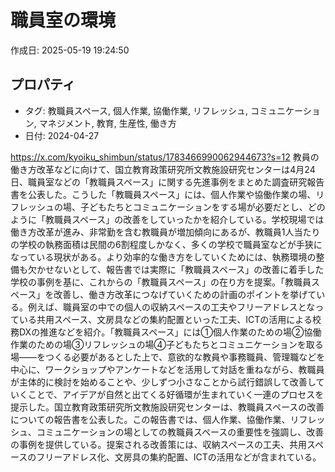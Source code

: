 # 職員室の環境

作成日: 2025-05-19 19:24:50

## プロパティ

- タグ: 教職員スペース, 個人作業, 協働作業, リフレッシュ, コミュニケーション, マネジメント, 教育, 生産性, 働き方
- 日付: 2024-04-27

https://x.com/kyoiku_shimbun/status/1783466990062944673?s=12
教員の働き方改革などに向けて、国立教育政策研究所文教施設研究センターは4月24日、職員室などの「教職員スペース」に関する先進事例をまとめた調査研究報告書を公表した。こうした「教職員スペース」には、個人作業や協働作業の場、リフレッシュの場、子どもたちとコミュニケーションをする場が必要だとし、どのように「教職員スペース」の改善をしていったかを紹介している。学校現場では働き方改革が進み、非常勤を含む教職員が増加傾向にあるが、教職員1人当たりの学校の執務面積は民間の6割程度しかなく、多くの学校で職員室などが手狭になっている現状がある。より効率的な働き方をしていくためには、執務環境の整備も欠かせないとして、報告書では実際に「教職員スペース」の改善に着手した学校の事例を基に、これからの「教職員スペース」の在り方を提案。「教職員スペース」を改善し、働き方改革につなげていくための計画のポイントを挙げている。例えば、職員室の中での個人の収納スペースの工夫やフリーアドレスとなっている共用スペース、文房具などの集約配置といった工夫、ICTの活用による校務DXの推進などを紹介。「教職員スペース」には①個人作業のための場②協働作業のための場③リフレッシュの場④子どもたちとコミュニケーションを取る場――をつくる必要があるとした上で、意欲的な教員や事務職員、管理職などを中心に、ワークショップやアンケートなどを活用して対話を重ねながら、教職員が主体的に検討を始めることや、少しずつ小さなことから試行錯誤して改善していくことで、アイデアが自然と出てくる好循環が生まれていく一連のプロセスを提示した。国立教育政策研究所文教施設研究センターは、教職員スペースの改善についての報告書を公表した。この報告書では、個人作業、協働作業、リフレッシュ、コミュニケーションの場としての教職員スペースの重要性を強調し、改善の事例を提供している。提案される改善策には、収納スペースの工夫、共用スペースのフリーアドレス化、文房具の集約配置、ICTの活用などが含まれている。